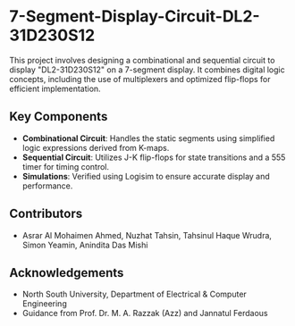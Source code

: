 # 7-Segment-Display-Circuit-DL2-31D230S12

This project involves designing a combinational and sequential circuit to display "DL2-31D230S12" on a 7-segment display. It combines digital logic concepts, including the use of multiplexers and optimized flip-flops for efficient implementation.

## Key Components
- **Combinational Circuit**: Handles the static segments using simplified logic expressions derived from K-maps.
- **Sequential Circuit**: Utilizes J-K flip-flops for state transitions and a 555 timer for timing control.
- **Simulations**: Verified using Logisim to ensure accurate display and performance.

## Contributors
- Asrar Al Mohaimen Ahmed, Nuzhat Tahsin, Tahsinul Haque Wrudra, Simon Yeamin, Anindita Das Mishi

## Acknowledgements
- North South University, Department of Electrical & Computer Engineering
- Guidance from Prof. Dr. M. A. Razzak (Azz) and Jannatul Ferdaous

